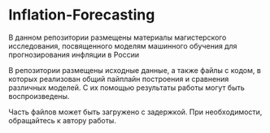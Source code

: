 # Inflation-Forecasting
В данном репозитории размещены материалы магистерского исследования, посвященного моделям машинного обучения для прогнозирования инфляции в России

В репозитории размещены исходные данные, а также файлы с кодом, в которых реализован общий пайплайн построения и сравнения различных моделей. С их помощью результаты работы могут быть воспроизведены.

Часть файлов может быть загружено с задержкой. При необходимости, обращайтесь к автору работы.
